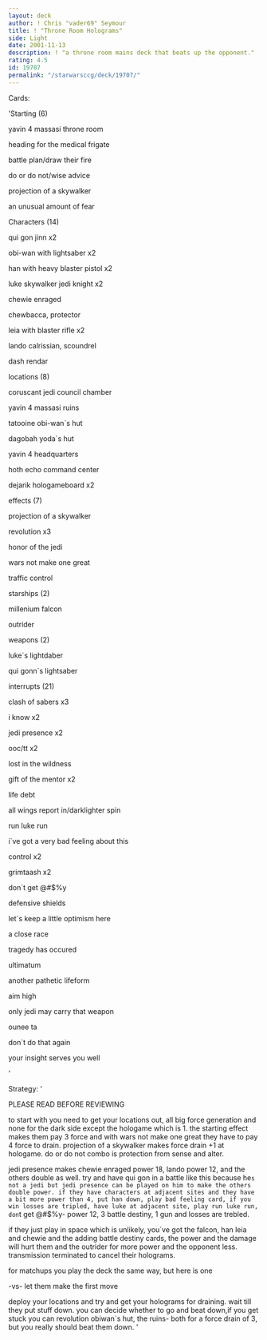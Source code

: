 ```yaml
---
layout: deck
author: ! Chris "vader69" Seymour
title: ! "Throne Room Holograms"
side: Light
date: 2001-11-13
description: ! "a throne room mains deck that beats up the opponent."
rating: 4.5
id: 19707
permalink: "/starwarsccg/deck/19707/"
---
```

Cards: 

'Starting (6)

yavin 4 massasi throne room

heading for the medical frigate

battle plan/draw their fire

do or do not/wise advice

projection of a skywalker

an unusual amount of fear


Characters (14)

qui gon jinn x2

obi-wan with lightsaber x2

han with heavy blaster pistol x2

luke skywalker jedi knight x2

chewie enraged

chewbacca, protector

leia with blaster rifle x2

lando calrissian, scoundrel

dash rendar


locations (8)

coruscant jedi council chamber

yavin 4 massasi ruins

tatooine obi-wan`s hut

dagobah yoda`s hut

yavin 4 headquarters

hoth echo command center

dejarik hologameboard x2


effects (7)

projection of a skywalker

revolution x3

honor of the jedi

wars not make one great

traffic control


starships (2)

millenium falcon

outrider


weapons (2)

luke`s lightdaber

qui gonn`s lightsaber


interrupts (21)

clash of sabers x3

i know x2

jedi presence x2

ooc/tt x2

lost in the wildness

gift of the mentor x2

life debt

all wings report in/darklighter spin

run luke run

i`ve got a very bad feeling about this

control x2

grimtaash x2

don`t get @#$%y


defensive shields

let`s keep a little optimism here

a close race

tragedy has occured

ultimatum

another pathetic lifeform

aim high

only jedi may carry that weapon

ounee ta

don`t do that again

your insight serves you well

'

Strategy: '

PLEASE READ BEFORE REVIEWING


to start with you need to get your locations out, all big force generation and none for the dark side except the hologame which is 1. the starting effect makes them pay 3 force and with wars not make one great they have to pay 4 force to drain. projection of a skywalker makes force drain +1 at hologame. do or do not combo is protection from sense and alter.


jedi presence makes chewie enraged power 18, lando power 12, and the others double as well. try and have qui gon in a battle like this because he`s not a jedi but jedi presence can be played on him to make the others double power. if they have characters at adjacent sites and they have a bit more power than 4, put han down, play bad feeling card, if you win losses are tripled, have luke at adjacent site, play run luke run, don`t get @#$%y- power 12, 3 battle destiny, 1 gun and losses are trebled.


if they just play in space which is unlikely, you`ve got the falcon, han leia and chewie and the adding battle destiny cards, the power and the damage will hurt them and the outrider for more power and the opponent less. transmission terminated to cancel their holograms.


for matchups you play the deck the same way, but here is one


-vs- let them make the first move

deploy your locations and try and get your holograms for draining. wait till they put stuff down. you can decide whether to go and beat down,if you get stuck you can revolution obiwan`s hut, the ruins- both for a force drain of 3, but you really should beat them down. '
